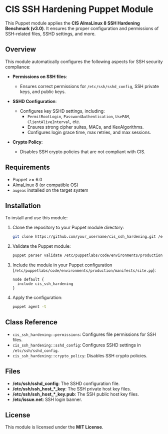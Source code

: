 # CIS SSH Hardening Puppet Module

This Puppet module applies the **CIS AlmaLinux 8 SSH Hardening Benchmark (v3.0)**. It ensures the proper configuration and permissions of SSH-related files, SSHD settings, and more.

## Overview

This module automatically configures the following aspects for SSH security compliance:

- **Permissions on SSH files**:
  - Ensures correct permissions for `/etc/ssh/sshd_config`, SSH private keys, and public keys.
  
- **SSHD Configuration**:
  - Configures key SSHD settings, including:
    - `PermitRootLogin`, `PasswordAuthentication`, `UsePAM`, `ClientAliveInterval`, etc.
    - Ensures strong cipher suites, MACs, and KexAlgorithms.
    - Configures login grace time, max retries, and max sessions.
  
- **Crypto Policy**:
  - Disables SSH crypto policies that are not compliant with CIS.

## Requirements

- Puppet >= 6.0
- AlmaLinux 8 (or compatible OS)
- `augeas` installed on the target system

## Installation

To install and use this module:

1. Clone the repository to your Puppet module directory:
    ```bash
    git clone https://github.com/your_username/cis_ssh_hardening.git /etc/puppetlabs/code/environments/production/modules/cis_ssh_hardening
    ```

2. Validate the Puppet module:
    ```bash
    puppet parser validate /etc/puppetlabs/code/environments/production/modules/cis_ssh_hardening/manifests/init.pp
    ```

3. Include the module in your Puppet configuration (`/etc/puppetlabs/code/environments/production/manifests/site.pp`):
    ```puppet
    node default {
      include cis_ssh_hardening
    }
    ```

4. Apply the configuration:
    ```bash
    puppet agent -t
    ```

## Class Reference

- `cis_ssh_hardening::permissions`: Configures file permissions for SSH files.
- `cis_ssh_hardening::sshd_config`: Configures SSHD settings in `/etc/ssh/sshd_config`.
- `cis_ssh_hardening::crypto_policy`: Disables SSH crypto policies.

## Files

- **/etc/ssh/sshd_config**: The SSHD configuration file.
- **/etc/ssh/ssh_host_*_key**: The SSH private host key files.
- **/etc/ssh/ssh_host_*_key.pub**: The SSH public host key files.
- **/etc/issue.net**: SSH login banner.

## License

This module is licensed under the **MIT License**.
